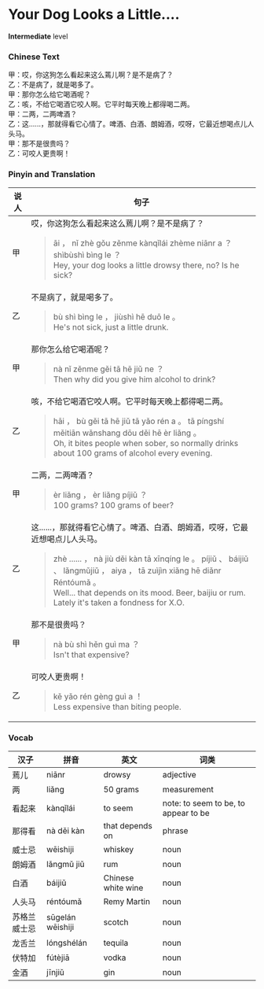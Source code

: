 # Your Dog Looks a Little....
**Intermediate** level
### Chinese Text
甲：哎，你这狗怎么看起来这么蔫儿啊？是不是病了？<br />乙：不是病了，就是喝多了。<br />甲：那你怎么给它喝酒呢？<br />乙：咳，不给它喝酒它咬人啊。它平时每天晚上都得喝二两。<br />甲：二两，二两啤酒？<br />乙：这......，那就得看它心情了。啤酒、白酒、朗姆酒，哎呀，它最近想喝点儿人头马。<br />甲：那不是很贵吗？<br />乙：可咬人更贵啊！

### Pinyin and Translation
|说人|句子|
|----|----|
|甲|哎，你这狗怎么看起来这么蔫儿啊？是不是病了？<blockquote>āi ， nǐ zhè gǒu zěnme kànqǐlái zhème niānr a ？ shìbùshì bìng le ？<br />Hey, your dog looks a little drowsy there, no? Is he sick?</blockquote>|
|乙|不是病了，就是喝多了。<blockquote>bù shì bìng le ， jiùshì hē duō le 。<br />He's not sick, just a little drunk.</blockquote>|
|甲|那你怎么给它喝酒呢？<blockquote>nà nǐ zěnme gěi tā hē jiǔ ne ？<br />Then why did you give him alcohol to drink?</blockquote>|
|乙|咳，不给它喝酒它咬人啊。它平时每天晚上都得喝二两。<blockquote>hāi ， bù gěi tā hē jiǔ tā yǎo rén a 。 tā píngshí měitiān wǎnshang dōu děi hē èr liǎng 。<br />Oh, it bites people when sober, so normally drinks about 100 grams of alcohol every evening.</blockquote>|
|甲|二两，二两啤酒？<blockquote>èr liǎng ， èr liǎng píjiǔ ？<br />100 grams? 100 grams of beer?</blockquote>|
|乙|这......，那就得看它心情了。啤酒、白酒、朗姆酒，哎呀，它最近想喝点儿人头马。<blockquote>zhè ...... ， nà jiù děi kàn tā xīnqíng le 。 píjiǔ 、 báijiǔ 、 lǎngmǔjiǔ ， aiya ， tā zuìjìn xiǎng hē diǎnr Réntóumǎ 。<br />Well... that depends on its mood. Beer, baijiu or rum. Lately it's taken a fondness for X.O.</blockquote>|
|甲|那不是很贵吗？<blockquote>nà bù shì hěn guì ma ？<br />Isn't that expensive?</blockquote>|
|乙|可咬人更贵啊！<blockquote>kě yǎo rén gèng guì a ！<br />Less expensive than biting people.</blockquote>|
### Vocab
|汉子|拼音|英文|词类|
|----|----|----|----|
|蔫儿|niānr|drowsy|adjective|
|两|liǎng|50 grams|measurement|
|看起来|kànqǐlái|to seem|note: to seem to be, to appear to be|
|那得看|nà děi kàn|that depends on|phrase|
|威士忌|wēishiji|whiskey|noun|
|朗姆酒|lǎngmǔ jiǔ|rum|noun|
|白酒|báijiǔ|Chinese white wine|noun|
|人头马|réntóumǎ|Remy Martin|noun|
|苏格兰威士忌|sūgelán wēishiji|scotch|noun|
|龙舌兰|lóngshélán|tequila|noun|
|伏特加|fútèjiā|vodka|noun|
|金酒|jīnjiǔ|gin|noun|